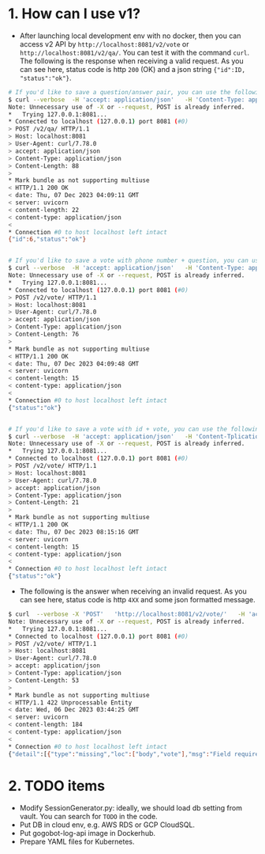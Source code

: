 # 1. How can I use v1?
- After launching local development env with no docker, then you can access v2 API by `http://localhost:8081/v2/vote` or `http://localhost:8081/v2/qa/`. You can test it with the command `curl`. The following is the response when receiving a valid request. As you can see here, status code is http `200` (OK) and a json string `{"id":ID, "status":"ok"}`.

```bash
# If you'd like to save a question/answer pair, you can use the following command.
$ curl --verbose  -H 'accept: application/json'   -H 'Content-Type: application/json'  -X POST http://localhost:8081/v2/qa/ -d '{"phone_number":"+886930900831", "question":"This is my question", "answer":"a answer"}'
Note: Unnecessary use of -X or --request, POST is already inferred.
*   Trying 127.0.0.1:8081...
* Connected to localhost (127.0.0.1) port 8081 (#0)
> POST /v2/qa/ HTTP/1.1
> Host: localhost:8081
> User-Agent: curl/7.78.0
> accept: application/json
> Content-Type: application/json
> Content-Length: 88
> 
* Mark bundle as not supporting multiuse
< HTTP/1.1 200 OK
< date: Thu, 07 Dec 2023 04:09:11 GMT
< server: uvicorn
< content-length: 22
< content-type: application/json
< 
* Connection #0 to host localhost left intact
{"id":6,"status":"ok"}


# If you'd like to save a vote with phone number + question, you can use the following command.
$ curl --verbose  -H 'accept: application/json'   -H 'Content-Type: application/json'  -X POST http://localhost:8081/v2/vote/ -d '{"phone_number":"+886930900831", "question":"This is my question",  "answer":"a answer","vote":"up"}'
Note: Unnecessary use of -X or --request, POST is already inferred.
*   Trying 127.0.0.1:8081...
* Connected to localhost (127.0.0.1) port 8081 (#0)
> POST /v2/vote/ HTTP/1.1
> Host: localhost:8081
> User-Agent: curl/7.78.0
> accept: application/json
> Content-Type: application/json
> Content-Length: 76
> 
* Mark bundle as not supporting multiuse
< HTTP/1.1 200 OK
< date: Thu, 07 Dec 2023 04:09:48 GMT
< server: uvicorn
< content-length: 15
< content-type: application/json
< 
* Connection #0 to host localhost left intact
{"status":"ok"}


# If you'd like to save a vote with id + vote, you can use the following command.
$ curl --verbose  -H 'accept: application/json'   -H 'Content-Tplication/json'  -X POST http://localhost:8081/v2/vote/ -d '{"id":6, "vote":"up"}'
Note: Unnecessary use of -X or --request, POST is already inferred.
*   Trying 127.0.0.1:8081...
* Connected to localhost (127.0.0.1) port 8081 (#0)
> POST /v2/vote/ HTTP/1.1
> Host: localhost:8081
> User-Agent: curl/7.78.0
> accept: application/json
> Content-Type: application/json
> Content-Length: 21
> 
* Mark bundle as not supporting multiuse
< HTTP/1.1 200 OK
< date: Thu, 07 Dec 2023 08:15:16 GMT
< server: uvicorn
< content-length: 15
< content-type: application/json
< 
* Connection #0 to host localhost left intact
{"status":"ok"}
``` 

-  The following is the answer when receiving an invalid request. As you can see here, status code is http `4XX` and some json formatted message.
```bash
$ curl  --verbose -X 'POST'   'http://localhost:8081/v2/vote/'   -H 'accept: application/json'   -H 'Content-Type: application/json'   -d '{  "phone_number": "+8869000000", "question":"QUESTION"}'
Note: Unnecessary use of -X or --request, POST is already inferred.
*   Trying 127.0.0.1:8081...
* Connected to localhost (127.0.0.1) port 8081 (#0)
> POST /v2/vote/ HTTP/1.1
> Host: localhost:8081
> User-Agent: curl/7.78.0
> accept: application/json
> Content-Type: application/json
> Content-Length: 53
> 
* Mark bundle as not supporting multiuse
< HTTP/1.1 422 Unprocessable Entity
< date: Wed, 06 Dec 2023 03:44:25 GMT
< server: uvicorn
< content-length: 184
< content-type: application/json
< 
* Connection #0 to host localhost left intact
{"detail":[{"type":"missing","loc":["body","vote"],"msg":"Field required","input":{"phone_number":"+8869000000","question":"QUESTION"},"url":"https://errors.pydantic.dev/2.5/v/missing"}]}

```

# 2. TODO items
- Modify SessionGenerator.py: ideally, we should load db setting from vault. You can search for `TODO` in the code.
- Put DB in cloud env, e.g. AWS RDS or GCP CloudSQL.
- Put gogobot-log-api image in Dockerhub.
- Prepare YAML files for Kubernetes.